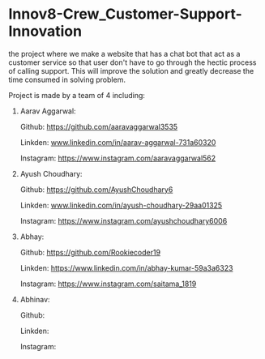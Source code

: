 # Innov8-Crew_Customer-Support-Innovation
the project where we make a website that has a chat bot that act as a customer service so that user don't have to go through the hectic process of calling support. This will improve the solution and greatly decrease the time consumed in solving problem.

Project is made by a team of 4 including:
1) Aarav Aggarwal:

   Github: https://github.com/aaravaggarwal3535
   
   Linkden: www.linkedin.com/in/aarav-aggarwal-731a60320
   
   Instagram: https://www.instagram.com/aaravaggarwal562
     
2) Ayush Choudhary:
   
   Github: https://github.com/AyushChoudhary6
   
   Linkden: www.linkedin.com/in/ayush-choudhary-29aa01325
    
   Instagram: https://www.instagram.com/ayushchoudhary6006
     
3) Abhay:
   
   Github: https://github.com/Rookiecoder19
   
   Linkden: https://www.linkedin.com/in/abhay-kumar-59a3a6323
     
   Instagram: https://www.instagram.com/saitama_1819
   
4) Abhinav:
   
     Github:
   
     Linkden:
   
     Instagram:  
